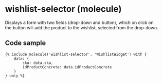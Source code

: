 # wishlist-selector (molecule)

Displays a form with two fields (drop-down and button), which on click on the button will add the product to the wishlist, selected from the drop-down.

## Code sample 

```
{% include molecule('wishlist-selector', 'WishlistWidget') with {
    data: {
        sku: data.sku,
        idProductConcrete: data.idProductConcrete
    }
} only %}
```
